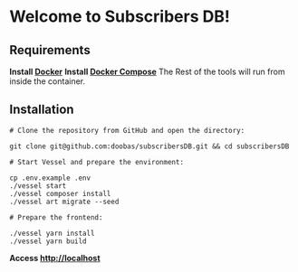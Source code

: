 # Welcome to Subscribers DB!


## Requirements

**Install  [Docker](https://docs.docker.com/install/)**
**Install  [Docker Compose](https://docs.docker.com/compose/install/)**
The Rest of the tools will run from inside the container.

## Installation
```
# Clone the repository from GitHub and open the directory:

git clone git@github.com:doobas/subscribersDB.git && cd subscribersDB

# Start Vessel and prepare the environment:

cp .env.example .env
./vessel start
./vessel composer install
./vessel art migrate --seed

# Prepare the frontend:

./vessel yarn install
./vessel yarn build 
```

**Access  [http://localhost](http://localhost/)**